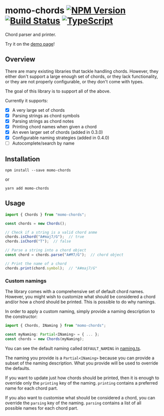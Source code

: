 # momo-chords [![NPM Version](https://badge.fury.io/js/momo-chords.svg)](http://badge.fury.io/js/momo-chords) [![Build Status](https://travis-ci.org/mdanka/momo-chords.svg)](https://travis-ci.org/mdanka/momo-chords) [![TypeScript](https://img.shields.io/badge/%3C%2F%3E-typescript-blue.svg)](http://www.typescriptlang.org/)

Chord parser and printer.

Try it on the [demo page](https://momo-chords.miklosdanka.com)!

## Overview

There are many existing libraries that tackle handling chords. However, they either don't support a large enough set of chords, or they lack functionality, or they are not properly configurable, or they don't come with types.

The goal of this library is to support all of the above.

Currently it supports:

- [x] A very large set of chords
- [x] Parsing strings as chord symbols
- [x] Parsing strings as chord notes
- [x] Printing chord names when given a chord
- [x] An even larger set of chords (added in 0.3.0)
- [x] Configurable naming strategies (added in 0.4.0)
- [ ] Autocomplete/search by name

## Installation

```Shell
npm install --save momo-chords
```

or

```Shell
yarn add momo-chords
```

## Usage

```TypeScript
import { Chords } from "momo-chords";

const chords = new Chords();

// Check if a string is a valid chord anme
chords.isChord("A#maj7/G");  // true
chords.isChord("T");  // false

// Parse a string into a chord object
const chord = chords.parse("A#M7/G");  // chord object

// Print the name of a chord
chords.print(chord.symbol);  // "A#maj7/G"
```

### Custom namings

The library comes with a comprehensive set of default chord names. However, you might wish to customize what should be considered a chord and/or how a chord should be printed. This is possible to do why namings.

In order to apply a custom naming, simply provide a naming description to the constructor:

```TypeScript
import { Chords, INaming } from "momo-chords";

const myNaming: Partial<INaming> = { ... };
const chords = new Chords(myNaming);
```

You can see the default naming called `DEFAULT_NAMING` in [naming.ts](https://github.com/mdanka/momo-chords/blob/master/src/naming.ts#L17).

The naming you provide is a `Partial<INaming>` because you can provide a subset of the naming description. What you provide will be used to override the defaults.

If you want to update just how chords should be printed, then it is enough to override only the `printing` key of the naming. `printing` contains a preferred name for each chord part.

If you also want to customise what should be considered a chord, you can override the `parsing` key of the naming. `parsing` contains a list of all possible names for each chord part.
